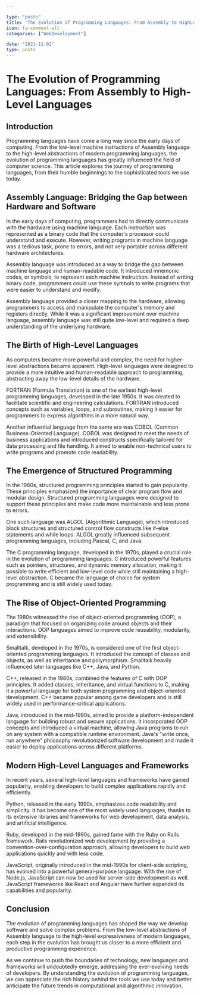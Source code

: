 ```yaml
---

type: "posts"
title: 'The Evolution of Programming Languages: From Assembly to HighLevel Languages'
icon: fa-comment-alt
categories: ["WebDevelopment"]

date: "2021-11-02"
type: posts
---
```





# The Evolution of Programming Languages: From Assembly to High-Level Languages

## Introduction

Programming languages have come a long way since the early days of computing. From the low-level machine instructions of Assembly language to the high-level abstractions of modern programming languages, the evolution of programming languages has greatly influenced the field of computer science. This article explores the journey of programming languages, from their humble beginnings to the sophisticated tools we use today.

## Assembly Language: Bridging the Gap between Hardware and Software

In the early days of computing, programmers had to directly communicate with the hardware using machine language. Each instruction was represented as a binary code that the computer's processor could understand and execute. However, writing programs in machine language was a tedious task, prone to errors, and not very portable across different hardware architectures.

Assembly language was introduced as a way to bridge the gap between machine language and human-readable code. It introduced mnemonic codes, or symbols, to represent each machine instruction. Instead of writing binary code, programmers could use these symbols to write programs that were easier to understand and modify.

Assembly language provided a closer mapping to the hardware, allowing programmers to access and manipulate the computer's memory and registers directly. While it was a significant improvement over machine language, assembly language was still quite low-level and required a deep understanding of the underlying hardware.

## The Birth of High-Level Languages

As computers became more powerful and complex, the need for higher-level abstractions became apparent. High-level languages were designed to provide a more intuitive and human-readable approach to programming, abstracting away the low-level details of the hardware.

FORTRAN (Formula Translation) is one of the earliest high-level programming languages, developed in the late 1950s. It was created to facilitate scientific and engineering calculations. FORTRAN introduced concepts such as variables, loops, and subroutines, making it easier for programmers to express algorithms in a more natural way.

Another influential language from the same era was COBOL (Common Business-Oriented Language). COBOL was designed to meet the needs of business applications and introduced constructs specifically tailored for data processing and file handling. It aimed to enable non-technical users to write programs and promote code readability.

## The Emergence of Structured Programming

In the 1960s, structured programming principles started to gain popularity. These principles emphasized the importance of clear program flow and modular design. Structured programming languages were designed to support these principles and make code more maintainable and less prone to errors.

One such language was ALGOL (Algorithmic Language), which introduced block structures and structured control flow constructs like if-else statements and while loops. ALGOL greatly influenced subsequent programming languages, including Pascal, C, and Java.

The C programming language, developed in the 1970s, played a crucial role in the evolution of programming languages. C introduced powerful features such as pointers, structures, and dynamic memory allocation, making it possible to write efficient and low-level code while still maintaining a high-level abstraction. C became the language of choice for system programming and is still widely used today.

## The Rise of Object-Oriented Programming

The 1980s witnessed the rise of object-oriented programming (OOP), a paradigm that focused on organizing code around objects and their interactions. OOP languages aimed to improve code reusability, modularity, and extensibility.

Smalltalk, developed in the 1970s, is considered one of the first object-oriented programming languages. It introduced the concept of classes and objects, as well as inheritance and polymorphism. Smalltalk heavily influenced later languages like C++, Java, and Python.

C++, released in the 1980s, combined the features of C with OOP principles. It added classes, inheritance, and virtual functions to C, making it a powerful language for both system programming and object-oriented development. C++ became popular among game developers and is still widely used in performance-critical applications.

Java, introduced in the mid-1990s, aimed to provide a platform-independent language for building robust and secure applications. It incorporated OOP concepts and introduced a virtual machine, allowing Java programs to run on any system with a compatible runtime environment. Java's "write once, run anywhere" philosophy revolutionized software development and made it easier to deploy applications across different platforms.

## Modern High-Level Languages and Frameworks

In recent years, several high-level languages and frameworks have gained popularity, enabling developers to build complex applications rapidly and efficiently.

Python, released in the early 1990s, emphasizes code readability and simplicity. It has become one of the most widely used languages, thanks to its extensive libraries and frameworks for web development, data analysis, and artificial intelligence.

Ruby, developed in the mid-1990s, gained fame with the Ruby on Rails framework. Rails revolutionized web development by providing a convention-over-configuration approach, allowing developers to build web applications quickly and with less code.

JavaScript, originally introduced in the mid-1990s for client-side scripting, has evolved into a powerful general-purpose language. With the rise of Node.js, JavaScript can now be used for server-side development as well. JavaScript frameworks like React and Angular have further expanded its capabilities and popularity.

## Conclusion

The evolution of programming languages has shaped the way we develop software and solve complex problems. From the low-level abstractions of Assembly language to the high-level expressiveness of modern languages, each step in the evolution has brought us closer to a more efficient and productive programming experience.

As we continue to push the boundaries of technology, new languages and frameworks will undoubtedly emerge, addressing the ever-evolving needs of developers. By understanding the evolution of programming languages, we can appreciate the rich history behind the tools we use today and better anticipate the future trends in computational and algorithmic innovation.